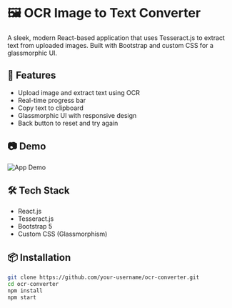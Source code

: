 # 🖼️ OCR Image to Text Converter

A sleek, modern React-based application that uses Tesseract.js to extract text from uploaded images. Built with Bootstrap and custom CSS for a glassmorphic UI.

## 🚀 Features

- Upload image and extract text using OCR
- Real-time progress bar
- Copy text to clipboard
- Glassmorphic UI with responsive design
- Back button to reset and try again

## 📷 Demo

![App Demo]( <img width="623" height="347" alt="Screenshot 2025-07-29 200744" src="https://github.com/user-attachments/assets/9fb6d73f-29a5-46ad-8308-d6c15827e7a2" />
 ) <!-- You can add a screen recording later -->

## 🛠️ Tech Stack

- React.js
- Tesseract.js
- Bootstrap 5
- Custom CSS (Glassmorphism)

## 📦 Installation

```bash
git clone https://github.com/your-username/ocr-converter.git
cd ocr-converter
npm install
npm start
